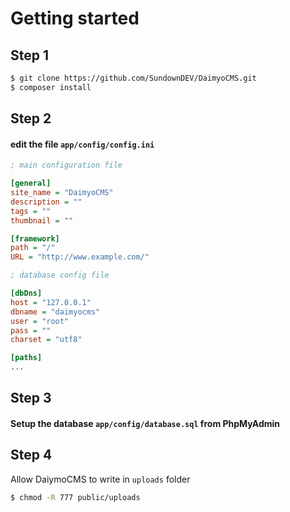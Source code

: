# Getting started

## Step 1
~~~ bash
$ git clone https://github.com/SundownDEV/DaimyoCMS.git
$ composer install
~~~

## Step 2
#### edit the file ```app/config/config.ini```

~~~ ini
; main configuration file

[general]
site_name = "DaimyoCMS"
description = ""
tags = ""
thumbnail = ""

[framework]
path = "/"
URL = "http://www.example.com/"

; database config file

[dbDns]
host = "127.0.0.1"
dbname = "daimyocms"
user = "root"
pass = ""
charset = "utf8"

[paths]
...
~~~

## Step 3
#### Setup the database ```app/config/database.sql``` from PhpMyAdmin

## Step 4
Allow DaiymoCMS to write in ```uploads``` folder
~~~ bash
$ chmod -R 777 public/uploads
~~~
